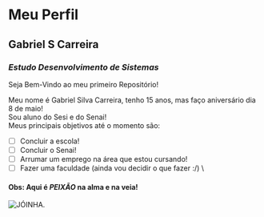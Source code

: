 # **Meu Perfil**

## Gabriel S Carreira

### *Estudo Desenvolvimento de Sistemas*

Seja Bem-Vindo ao meu primeiro Repositório!

Meu nome é Gabriel Silva Carreira, tenho 15 anos, mas faço aniversário dia 8 de maio! \
Sou aluno do Sesi e do Senai! \
Meus principais objetivos até o momento são:
- [ ] Concluir a escola!
- [ ] Concluir o Senai!
- [ ] Arrumar um emprego na área que estou cursando!
- [ ] Fazer uma faculdade (ainda vou decidir o que fazer :/) \
#### Obs: Aqui é *PEIXÃO* na alma e na veia!
![JÓINHA.](https://i.pinimg.com/originals/06/dc/05/06dc051c6d6f1fe3645a7ded30f559c7.png)


